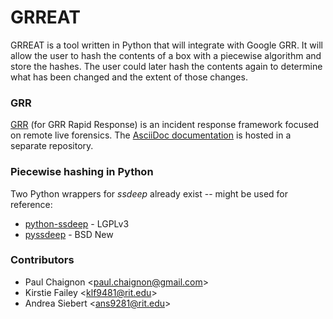 GRREAT
===

GRREAT is a tool written in Python that will integrate with Google GRR.
It will allow the user to hash the contents of a box with a piecewise algorithm and store the hashes.
The user could later hash the contents again to determine what has been changed and the extent of those changes.


### GRR
[GRR](https://github.com/google/grr) (for GRR Rapid Response) is an incident response framework focused on remote live forensics.
The [AsciiDoc documentation](https://github.com/google/grr-doc) is hosted in a separate repository.


### Piecewise hashing in Python

Two Python wrappers for *ssdeep* already exist -- might be used for reference:
- [python-ssdeep](https://github.com/DinoTools/python-ssdeep) - LGPLv3
- [pyssdeep](https://code.google.com/p/pyssdeep/) - BSD New


### Contributors
- Paul Chaignon &lt;paul.chaignon@gmail.com&gt;
- Kirstie Failey &lt;klf9481@rit.edu&gt;
- Andrea Siebert &lt;ans9281@rit.edu&gt;

